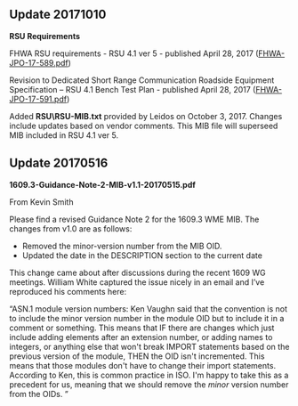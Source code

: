 
## Update 20171010
**RSU Requirements**

FHWA RSU requirements - RSU 4.1 ver 5 - published April 28, 2017
([FHWA-JPO-17-589.pdf](https://ntl.bts.gov/lib/61000/61700/61794/FHWA-JPO-17-589.pdf)) 

Revision to Dedicated Short Range Communication Roadside Equipment Specification – RSU 4.1 Bench Test Plan - published April 28, 2017
([FHWA-JPO-17-591.pdf](https://ntl.bts.gov/lib/62000/62100/62162/FHWA-JPO-17-591.pdf))

Added __RSU\RSU-MIB.txt__ provided by Leidos on October 3, 2017. 
Changes include updates based on vendor comments.
This MIB file will superseed MIB included in RSU 4.1 ver 5.

## Update 20170516
**1609.3-Guidance-Note-2-MIB-v1.1-20170515.pdf** 

From Kevin Smith  

Please find a revised Guidance Note 2 for the 1609.3 WME MIB. The changes from v1.0 are as follows:

- Removed the minor-version number from the MIB OID.
- Updated the date in the DESCRIPTION section to the current date

This change came about after discussions during the recent 1609 WG meetings. William White captured the issue nicely in an email and I’ve reproduced his comments here:

“ASN.1 module version numbers: Ken Vaughn said that the convention is not to include the minor version number in the module OID but to include it in a comment or something. This means that IF there are changes which just include adding elements after an extension number, or adding names to integers, or anything else that won't break IMPORT statements based on the previous version of the module, THEN the OID isn't incremented. This means that those modules don't have to change their import statements. According to Ken, this is common practice in ISO. I'm happy to take this as a precedent for us, meaning that we should remove the *minor* version number from the OIDs. ”
